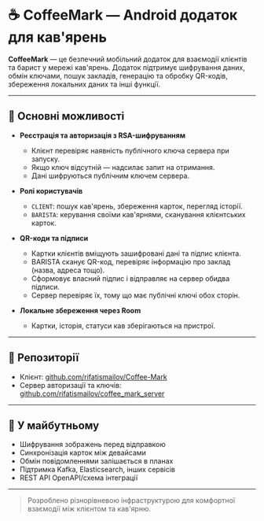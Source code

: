 # ☕ CoffeeMark — Android додаток для кав'ярень

**CoffeeMark** — це безпечний мобільний додаток для взаємодії клієнтів та барист у мережі кав'ярень. Додаток підтримує шифрування даних, обмін ключами, пошук закладів, генерацію та обробку QR-кодів, збереження локальних даних та інші функції.

---

## 🔐 Основні можливості

* **Реєстрація та авторизація з RSA-шифруванням**

    * Клієнт перевіряє наявність публічного ключа сервера при запуску.
    * Якщо ключ відсутній — надсилає запит на отримання.
    * Дані шифруються публічним ключем сервера.

* **Ролі користувачів**

    * `CLIENT`: пошук кав'ярень, збереження карток, перегляд історії.
    * `BARISTA`: керування своїми кав'ярнями, сканування клієнтських карток.

* **QR-коди та підписи**

    * Картки клієнтів вміщують зашифровані дані та підпис клієнта.
    * BARISTA сканує QR-код, перевіряє інформацію про заклад (назва, адреса тощо).
    * Сформовує власний підпис і відправляє на сервер обидва підписи.
    * Сервер перевіряє їх, тому що має публічні ключі обох сторін.

* **Локальне збереження через Room**

    * Картки, історія, статуси кав зберігаються на пристрої.

---

## 📂 Репозиторії

* Клієнт: [github.com/rifatismailov/Coffee-Mark](https://github.com/rifatismailov/Coffee-Mark)
* Сервер авторизації та ключів: [github.com/rifatismailov/coffee\_mark\_server](https://github.com/rifatismailov/coffee_mark_server)

---

## 🚀 У майбутньому

* Шифрування зображень перед відправкою
* Синхронізація карток між девайсами
* Обмін повідомленнями залішається в планах
* Підтримка Kafka, Elasticsearch, інших сервісів
* REST API OpenAPI/схема інтеграції

---

> Розроблено різнорівневою інфраструктурою для комфортної взаємодії між клієнтом та кав'ярню.

&#x20;

 
